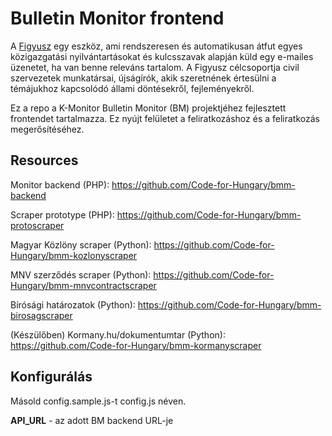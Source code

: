 # Bulletin Monitor frontend

A [Figyusz](https://figyusz.k-monitor.hu/) egy eszköz, ami rendszeresen és automatikusan átfut egyes közigazgatási nyilvántartásokat és kulcsszavak alapján küld egy e-mailes üzenetet, ha van benne releváns tartalom. A Figyusz célcsoportja civil szervezetek munkatársai, újságírók, akik szeretnének értesülni a témájukhoz kapcsolódó állami döntésekről, fejleményekről.

Ez a repo a K-Monitor Bulletin Monitor (BM) projektjéhez fejlesztett frontendet tartalmazza. Ez nyújt felületet a feliratkozáshoz és a feliratkozás
megerősítéséhez.

## Resources

Monitor backend (PHP): https://github.com/Code-for-Hungary/bmm-backend

Scraper prototype (PHP): https://github.com/Code-for-Hungary/bmm-protoscraper

Magyar Közlöny scraper (Python): https://github.com/Code-for-Hungary/bmm-kozlonyscraper

MNV szerződés scraper (Python): https://github.com/Code-for-Hungary/bmm-mnvcontractscraper

Bírósági határozatok (Python): https://github.com/Code-for-Hungary/bmm-birosagscraper

(Készülőben) Kormany.hu/dokumentumtar (Python): https://github.com/Code-for-Hungary/bmm-kormanyscraper

## Konfigurálás

Másold config.sample.js-t config.js néven.

**API_URL** - az adott BM backend URL-je
